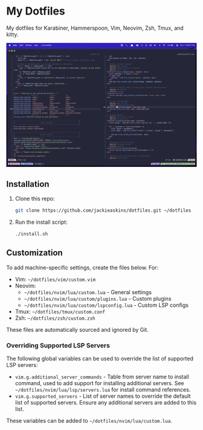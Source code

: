 # My Dotfiles
My dotfiles for Karabiner, Hammerspoon, Vim, Neovim, Zsh, Tmux, and kitty.

![Image showcasing current setup](https://github.com/jackieaskins/dotfiles/blob/media/setup.png?raw=true)

## Installation
1. Clone this repo:

   ```bash
   git clone https://github.com/jackieaskins/dotfiles.git ~/dotfiles
   ```

2. Run the install script:

   ```bash
   ./install.sh
   ```

## Customization
To add machine-specific settings, create the files below. For:
- Vim: `~/dotfiles/vim/custom.vim`
- Neovim:
    - `~/dotfiles/nvim/lua/custom.lua` - General settings
    - `~/dotfiles/nvim/lua/custom/plugins.lua` - Custom plugins
    - `~/dotfiles/nvim/lua/custom/lspconfig.lua` - Custom LSP configs
- Tmux: `~/dotfiles/tmux/custom.conf`
- Zsh: `~/dotfiles/zsh/custom.zsh`

These files are automatically sourced and ignored by Git.

### Overriding Supported LSP Servers
The following global variables can be used to override the list of supported LSP servers:

* `vim.g.additional_server_commands` - Table from server name to install command, used to add support for installing additional servers. See `~/dotfiles/nvim/lua/lsp/servers.lua` for install command references.
* `vim.g.supported_servers` - List of server names to override the default list of supported servers. Ensure any additional servers are added to this list.

These variables can be added to `~/dotfiles/nvim/lua/custom.lua`.
